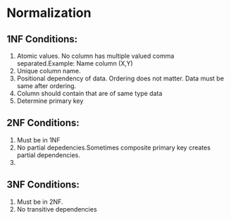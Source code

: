 # Normalization

## 1NF Conditions:
<ol>
  <li>Atomic values. No column has multiple valued comma separated.Example: Name column (X,Y) </li>
  <li>Unique column name.</li>
  <li>Positional dependency of data. Ordering does not matter. Data must be same after ordering.</li>
  <li>Column should contain that are of same type data</li>
  <li>Determine primary key</li>
</ol>


## 2NF Conditions:
<ol>
  <li>Must be in 1NF</li>
  <li>No partial depedencies.Sometimes composite primary key creates partial dependencies.</li>
  <li></li>
</ol>

## 3NF Conditions:

<ol>
  <li>Must be in 2NF.</li>
  <li>No transitive dependencies</li>
</ol>
